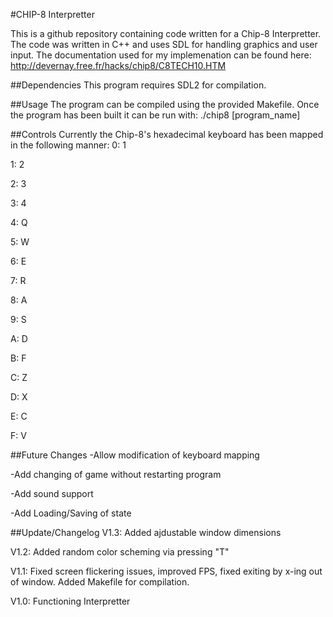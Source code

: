#CHIP-8 Interpretter

This is a github repository containing code written for a Chip-8 Interpretter.  The code was written in C++ and uses SDL for handling graphics and user input.  The documentation used for my implemenation can be found here: http://devernay.free.fr/hacks/chip8/C8TECH10.HTM

##Dependencies
This program requires SDL2 for compilation.

##Usage
The program can be compiled using the provided Makefile.  Once the program has been built it can be run with: ./chip8 [program_name]

##Controls
Currently the Chip-8's hexadecimal keyboard has been mapped in the following manner:
0: 1

1: 2

2: 3

3: 4

4: Q

5: W

6: E

7: R

8: A

9: S

A: D

B: F

C: Z

D: X

E: C

F: V

##Future Changes
-Allow modification of keyboard mapping

-Add changing of game without restarting program

-Add sound support

-Add Loading/Saving of state

##Update/Changelog
V1.3: Added ajdustable window dimensions

V1.2: Added random color scheming via pressing "T"

V1.1: Fixed screen flickering issues, improved FPS, fixed exiting by x-ing out of window.  Added Makefile for compilation.

V1.0: Functioning Interpretter